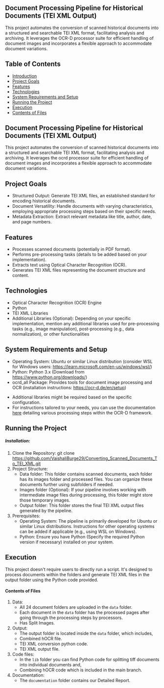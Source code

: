 ## Document Processing Pipeline for Historical Documents (TEI XML Output)

This project automates the conversion of scanned historical documents into a structured and searchable TEI XML format, facilitating analysis and archiving. It leverages the OCR-D processor suite for efficient handling of document images and incorporates a flexible approach to accommodate document variations.

## Table of Contents

* [Introduction](#document-processing-pipeline-for-historical-documents-tei-xml-output)
* [Project Goals](#project-goals)
* [Features](#features)
* [Technologies](#technologies)
* [System Requirements and Setup](#system-requirements-and-setup)
* [Running the Project](#running-the-project)
* [Execution](#execution)
* [Contents of Files](#contents-of-files)

## Document Processing Pipeline for Historical Documents (TEI XML Output)

This project automates the conversion of scanned historical documents into a structured and searchable TEI XML format, facilitating analysis and archiving. It leverages the ocrd processor suite for efficient handling of document images and incorporates a flexible approach to accommodate document variations.

## Project Goals

* Structured Output: Generate TEI XML files, an established standard for encoding historical documents.
* Document Versatility: Handle documents with varying characteristics, employing appropriate processing steps based on their specific needs.
* Metadata Extraction: Extract relevant metadata like title, author, date, and page numbers.

## Features

* Processes scanned documents (potentially in PDF format).
* Performs pre-processing tasks (details to be added based on your implementation).
* Extracts text using Optical Character Recognition (OCR).
* Generates TEI XML files representing the document structure and content.

## Technologies

* Optical Character Recognition (OCR) Engine
* Python
* TEI XML Libraries
* Additional Libraries (Optional): Depending on your specific implementation, mention any additional libraries used for pre-processing tasks (e.g., image manipulation), post-processing (e.g., data normalization), or other functionalities

## System Requirements and Setup

* Operating System: Ubuntu or similar Linux distribution (consider WSL for Windows users: https://learn.microsoft.com/en-us/windows/wsl/)
* Python: Python 3.x (Download from https://www.python.org/downloads/)
* ocrd_all Package: Provides tools for document image processing and OCR (installation instructions: https://ocr-d.de/en/setup)
- Additional libraries might be required based on the specific configuration.
- For instructions tailored to your needs, you can use the documentation [here](https://github.com/VaishaliBurge29/Converting_Scanned_Documents_To_TEI_XML.git) detailing various processing steps within the OCR-D framework.

## Running the Project

##### Installation:
1. Clone the Repository: git clone
      https://github.com/VaishaliBurge29/Converting_Scanned_Documents_To_TEI_XML.git
2. Project Structure:
     - Data folder: This folder contains scanned documents, each folder has its images folder and processed files. You can organize these documents further using subfolders if needed.
     - Images folder (Optional): If your pipeline involves working with intermediate image files during processing, this folder might store those temporary images.
     - Output folder: This folder stores the final TEI XML output files generated by the pipeline. 
3. Prerequisites:
     - Operating System: The pipeline is primarily developed for Ubuntu or similar Linux distributions. Instructions for other operating systems can be added if applicable (e.g., using WSL on Windows).
     - Python: Ensure you have Python (Specify the required Python version if necessary) installed on your system.

## Execution

This project doesn't require users to directly run a script. It's designed to process documents within the folders and generate TEI XML files in the output folder using the Python code provided.

#### Contents of Files

1. Data: 
      - All 24 document folders are uploaded in the `data` folder.
      - Each document in the `data` folder has the processed pages after going through the processing steps by processors.
      - Has Split Images. 
2. Output:
     - The output folder is located inside the `data` folder, which includes,
     - Combined hOCR file.
     - TEI XML conversion python code.
     - TEI XML output file.
3. Code files: 
      - In the `lib` folder you can find Python code for splitting tiff documents into individual documents and,
      - Combining hOCR code which is included in the main branch.
4. Documentation:
      -  The `documentation` folder contains our Detailed Report.


